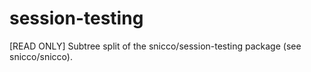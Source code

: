 # session-testing
[READ ONLY] Subtree split of the snicco/session-testing package (see snicco/snicco).
